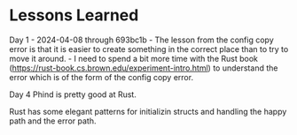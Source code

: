 # Lessons Learned

Day 1 - 2024-04-08 through 693bc1b
    - The lesson from the config copy error is that it is easier to create something in the correct place than to try to move it around. 
    - I need to spend a bit more time with the Rust book (https://rust-book.cs.brown.edu/experiment-intro.html) to understand the error which is of the form of the config copy error.

Day 4 
Phind is pretty good at Rust.

Rust has some elegant patterns for initializin structs and handling the happy path and the error path.
